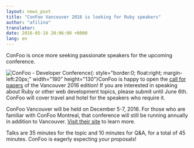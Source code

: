 ```yaml
---
layout: news_post
title: "ConFoo Vancouver 2016 is looking for Ruby speakers"
author: "afilina"
translator:
date: 2016-05-16 20:06:00 +0000
lang: en
---
```


ConFoo is once more seeking passionate speakers for the upcoming conference.

![ConFoo - Developer Conference](https://confoo.ca/images/propaganda/yvr2016/en/like.png){: style="border:0; float:right; margin-left:20px;" width="180" height="130"}ConFoo is happy to open the [call for papers][1] of the Vancouver 2016 edition! If you are interested in speaking about Ruby or other web development topics, please submit until June 6th. ConFoo will cover travel and hotel for the speakers who require it.

ConFoo Vancouver will be held on December 5-7, 2016. For those who are familiar with ConFoo Montreal, that conference will still be running annually in addition to Vancouver. [Visit their site][2] to learn more.

Talks are 35 minutes for the topic and 10 minutes for Q&A, for a total of 45 minutes. ConFoo is eagerly expecting your proposals!

[1]: https://confoo.ca/en/yvr2016/call-for-papers
[2]: https://confoo.ca/en/yvr2016
